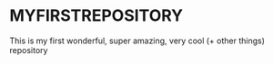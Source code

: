 # MYFIRSTREPOSITORY
This is my first wonderful, super amazing, very cool (+ other things) repository
